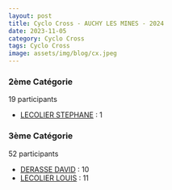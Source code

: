 ```yaml
---
layout: post
title: Cyclo Cross - AUCHY LES MINES - 2024
date: 2023-11-05
category: Cyclo Cross
tags: Cyclo Cross
image: assets/img/blog/cx.jpeg
---
```


### 2ème Catégorie
19 participants
- [LECOLIER STEPHANE](https://teamspecializedlille.github.io/works/lecolierstephane) : 1

### 3ème Catégorie
52 participants
- [DERASSE DAVID](https://teamspecializedlille.github.io/works/derassedavid) : 10
- [LECOLIER LOUIS](https://teamspecializedlille.github.io/works/lecolierlouis) : 11
